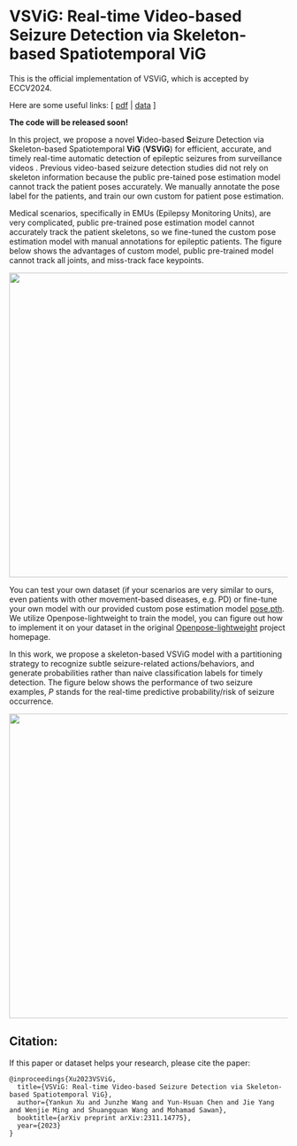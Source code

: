 # VSViG: Real-time Video-based Seizure Detection via Skeleton-based Spatiotemporal ViG

This is the official implementation of VSViG, which is accepted by ECCV2024.

Here are some useful links:
[ [pdf](https://arxiv.org/pdf/2311.14775.pdf) | [data](https://huggingface.co/datasets/xuyankun/WU-SAHZU-EMU-Video) ]

**The code will be released soon!**

In this project, we propose a novel **V**ideo-based **S**eizure Detection via Skeleton-based Spatiotemporal **ViG** (**VSViG**) for efficient, accurate, and timely real-time automatic detection of epileptic seizures from surveillance videos .
Previous video-based seizure detection studies did not rely on skeleton information because the public pre-tained pose estimation model cannot track the patient poses accurately. We manually annotate the pose label for the patients, and train our own custom for patient pose estimation. 

Medical scenarios, specifically in EMUs  (Epilepsy Monitoring Units), are very complicated, public pre-trained pose estimation model cannot accurately track the patient skeletons, so we fine-tuned the custom pose estimation model with manual annotations for epileptic patients. The figure below shows the advantages of custom model, public pre-trained model cannot track all joints, and miss-track face keypoints.

<img src="https://github.com/xuyankun/VSViG/blob/main/compare.gif" width="550px">

You can test your own dataset (if your scenarios are very similar to ours, even patients with other movement-based diseases, e.g. PD) or fine-tune your own model with our provided custom pose estimation model [pose.pth](https://github.com/xuyankun/VSViG/blob/main/pose.pth). We utilize Openpose-lightweight to train the model, you can figure out how to implement it on your dataset in the original [Openpose-lightweight](https://github.com/Daniil-Osokin/lightweight-human-pose-estimation.pytorch) project homepage. 

In this work, we propose a skeleton-based VSViG model with a partitioning strategy to recognize subtle seizure-related actions/behaviors, and generate probabilities rather than naive classification labels for timely detection. The figure below shows the performance of two seizure examples, $P$ stands for the real-time predictive probability/risk of seizure occurrence.

<img src="https://github.com/xuyankun/VSViG/blob/main/performance.gif" width="550px">

## Citation:

If this paper or dataset helps your research, please cite the paper:

```
@inproceedings{Xu2023VSViG,
  title={VSViG: Real-time Video-based Seizure Detection via Skeleton-based Spatiotemporal ViG},
  author={Yankun Xu and Junzhe Wang and Yun-Hsuan Chen and Jie Yang and Wenjie Ming and Shuangquan Wang and Mohamad Sawan},
  booktitle={arXiv preprint arXiv:2311.14775},
  year={2023}
}
```

